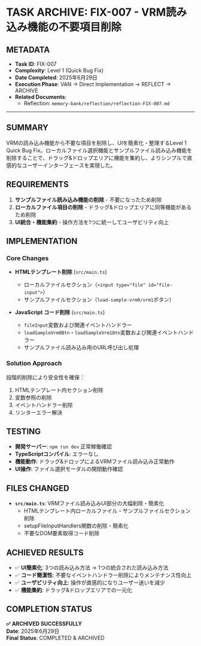 # TASK ARCHIVE: FIX-007 - VRM読み込み機能の不要項目削除

## METADATA
- **Task ID**: FIX-007
- **Complexity**: Level 1 (Quick Bug Fix)
- **Date Completed**: 2025年6月29日
- **Execution Phase**: VAN → Direct Implementation → REFLECT → ARCHIVE
- **Related Documents**: 
  - Reflection: `memory-bank/reflection/reflection-FIX-007.md`

---

## SUMMARY

VRMの読み込み機能から不要な項目を削除し、UIを簡素化・整理するLevel 1 Quick Bug Fix。ローカルファイル選択機能とサンプルファイル読み込み機能を削除することで、ドラッグ&ドロップエリアに機能を集約し、よりシンプルで直感的なユーザーインターフェースを実現した。

## REQUIREMENTS

1. **サンプルファイル読み込み機能の削除** - 不要になったため削除
2. **ローカルファイル項目の削除** - ドラッグ&ドロップエリアに同等機能があるため削除
3. **UI統合・機能集約** - 操作方法を1つに統一してユーザビリティ向上

## IMPLEMENTATION

### Core Changes
- **HTMLテンプレート削除** (`src/main.ts`)
  - ローカルファイルセクション（`<input type="file" id="file-input">`）
  - サンプルファイルセクション（`load-sample-vrm0/vrm1`ボタン）

- **JavaScript コード削除** (`src/main.ts`)
  - `fileInput`変数および関連イベントハンドラー
  - `loadSampleVrm0Btn`・`loadSampleVrm1Btn`変数および関連イベントハンドラー
  - サンプルファイル読み込み用のURL呼び出し処理

### Solution Approach
段階的削除により安全性を確保：
1. HTMLテンプレート内セクション削除
2. 変数参照の削除
3. イベントハンドラー削除
4. リンターエラー解決

## TESTING

- **開発サーバー**: `npm run dev` 正常稼働確認
- **TypeScriptコンパイル**: エラーなし
- **機能動作**: ドラッグ&ドロップによるVRMファイル読み込み正常動作
- **UI操作**: ファイル選択モーダルの開閉動作確認

## FILES CHANGED

- **`src/main.ts`**: VRMファイル読み込みUI部分の大幅削除・簡素化
  - HTMLテンプレート内ローカルファイル・サンプルファイルセクション削除
  - setupFileInputHandlers関数の削除・簡素化
  - 不要なDOM要素取得コード削除

## ACHIEVED RESULTS

- ✅ **UI簡素化**: 3つの読み込み方法 → 1つの統合された読み込み方法
- ✅ **コード簡潔性**: 不要なイベントハンドラー削除によりメンテナンス性向上
- ✅ **ユーザビリティ向上**: 操作が直感的になりユーザー迷いを減少
- ✅ **機能集約**: ドラッグ&ドロップエリアでの一元化

## COMPLETION STATUS

**✅ ARCHIVED SUCCESSFULLY**  
**Date**: 2025年6月29日  
**Final Status**: COMPLETED & ARCHIVED 